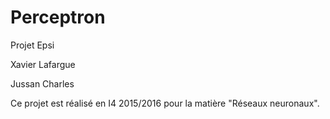 # Perceptron

Projet Epsi

Xavier Lafargue

Jussan Charles

Ce projet est réalisé en I4 2015/2016 pour la matière "Réseaux neuronaux".


